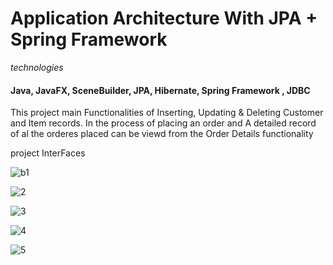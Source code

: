 # Application Architecture With JPA + Spring Framework

*technologies*
#### Java, JavaFX, SceneBuilder, JPA, Hibernate, Spring Framework ,  JDBC

This project main Functionalities of Inserting, Updating & Deleting Customer and Item records. In the process of placing an order and A detailed record of al the orderes placed can be viewd from the Order Details functionality

project InterFaces

![b1](https://user-images.githubusercontent.com/46773105/53108537-37729e80-355d-11e9-8617-be2e070097cd.png)

![2](https://user-images.githubusercontent.com/46773105/53018010-5139b600-3477-11e9-8e9a-72459c018175.png)

![3](https://user-images.githubusercontent.com/46773105/53018038-5f87d200-3477-11e9-9b0a-5be254879f68.png)

![4](https://user-images.githubusercontent.com/46773105/53018071-6e6e8480-3477-11e9-95e8-89636a0d6e6a.png)

![5](https://user-images.githubusercontent.com/46773105/53018106-7e866400-3477-11e9-82aa-6c8a93dca942.png)
